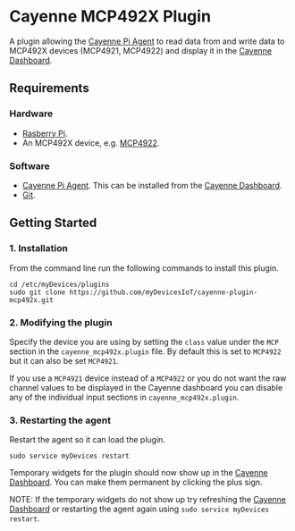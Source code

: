 # Cayenne MCP492X Plugin
A plugin allowing the [Cayenne Pi Agent](https://github.com/myDevicesIoT/Cayenne-Agent) to read data from and write data to MCP492X devices (MCP4921, MCP4922) and display it in the [Cayenne Dashboard](https://cayenne.mydevices.com).

## Requirements
### Hardware
* [Rasberry Pi](https://www.raspberrypi.org).
* An MCP492X device, e.g. [MCP4922](https://www.microchip.com/wwwproducts/en/MCP4922).

### Software
* [Cayenne Pi Agent](https://github.com/myDevicesIoT/Cayenne-Agent). This can be installed from the [Cayenne Dashboard](https://cayenne.mydevices.com).
* [Git](https://git-scm.com/).

## Getting Started

### 1. Installation

   From the command line run the following commands to install this plugin.
   ```
   cd /etc/myDevices/plugins
   sudo git clone https://github.com/myDevicesIoT/cayenne-plugin-mcp492x.git
   ```

### 2. Modifying the plugin

   Specify the device you are using by setting the `class` value under the `MCP` section in the `cayenne_mcp492x.plugin` file.
   By default this is set to `MCP4922` but it can also be set `MCP4921`.

   If you use a `MCP4921` device instead of a `MCP4922` or you do not want the raw channel values to be displayed in the Cayenne 
   dashboard you can disable any of the individual input sections in `cayenne_mcp492x.plugin`.

### 3. Restarting the agent

   Restart the agent so it can load the plugin.
   ```
   sudo service myDevices restart
   ```
   Temporary widgets for the plugin should now show up in the [Cayenne Dashboard](https://cayenne.mydevices.com). You can make them permanent by clicking the plus sign.

   NOTE: If the temporary widgets do not show up try refreshing the [Cayenne Dashboard](https://cayenne.mydevices.com) or restarting the agent again using `sudo service myDevices restart`.